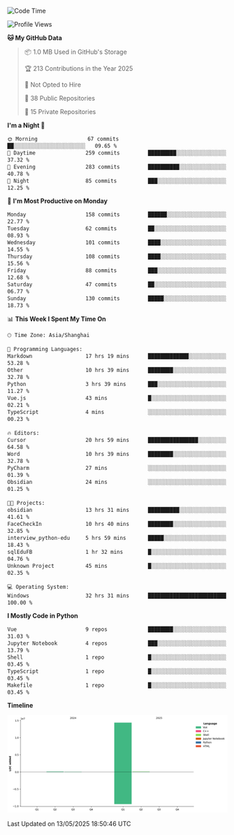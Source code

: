 <!--START_SECTION:waka-->
![Code Time](http://img.shields.io/badge/Code%20Time-255%20hrs%2041%20mins-blue)

![Profile Views](http://img.shields.io/badge/Profile%20Views-0-blue)

**🐱 My GitHub Data** 

> 📦 1.0 MB Used in GitHub's Storage 
 > 
> 🏆 213 Contributions in the Year 2025
 > 
> 🚫 Not Opted to Hire
 > 
> 📜 38 Public Repositories 
 > 
> 🔑 15 Private Repositories 
 > 
**I'm a Night 🦉** 

```text
🌞 Morning                67 commits          ██░░░░░░░░░░░░░░░░░░░░░░░   09.65 % 
🌆 Daytime                259 commits         █████████░░░░░░░░░░░░░░░░   37.32 % 
🌃 Evening                283 commits         ██████████░░░░░░░░░░░░░░░   40.78 % 
🌙 Night                  85 commits          ███░░░░░░░░░░░░░░░░░░░░░░   12.25 % 
```
📅 **I'm Most Productive on Monday** 

```text
Monday                   158 commits         ██████░░░░░░░░░░░░░░░░░░░   22.77 % 
Tuesday                  62 commits          ██░░░░░░░░░░░░░░░░░░░░░░░   08.93 % 
Wednesday                101 commits         ████░░░░░░░░░░░░░░░░░░░░░   14.55 % 
Thursday                 108 commits         ████░░░░░░░░░░░░░░░░░░░░░   15.56 % 
Friday                   88 commits          ███░░░░░░░░░░░░░░░░░░░░░░   12.68 % 
Saturday                 47 commits          ██░░░░░░░░░░░░░░░░░░░░░░░   06.77 % 
Sunday                   130 commits         █████░░░░░░░░░░░░░░░░░░░░   18.73 % 
```


📊 **This Week I Spent My Time On** 

```text
🕑︎ Time Zone: Asia/Shanghai

💬 Programming Languages: 
Markdown                 17 hrs 19 mins      █████████████░░░░░░░░░░░░   53.28 % 
Other                    10 hrs 39 mins      ████████░░░░░░░░░░░░░░░░░   32.78 % 
Python                   3 hrs 39 mins       ███░░░░░░░░░░░░░░░░░░░░░░   11.27 % 
Vue.js                   43 mins             █░░░░░░░░░░░░░░░░░░░░░░░░   02.21 % 
TypeScript               4 mins              ░░░░░░░░░░░░░░░░░░░░░░░░░   00.23 % 

🔥 Editors: 
Cursor                   20 hrs 59 mins      ████████████████░░░░░░░░░   64.58 % 
Word                     10 hrs 39 mins      ████████░░░░░░░░░░░░░░░░░   32.78 % 
PyCharm                  27 mins             ░░░░░░░░░░░░░░░░░░░░░░░░░   01.39 % 
Obsidian                 24 mins             ░░░░░░░░░░░░░░░░░░░░░░░░░   01.25 % 

🐱‍💻 Projects: 
obsidian                 13 hrs 31 mins      ██████████░░░░░░░░░░░░░░░   41.61 % 
FaceCheckIn              10 hrs 40 mins      ████████░░░░░░░░░░░░░░░░░   32.85 % 
interview_python-edu     5 hrs 59 mins       █████░░░░░░░░░░░░░░░░░░░░   18.43 % 
sqlEduFB                 1 hr 32 mins        █░░░░░░░░░░░░░░░░░░░░░░░░   04.76 % 
Unknown Project          45 mins             █░░░░░░░░░░░░░░░░░░░░░░░░   02.35 % 

💻 Operating System: 
Windows                  32 hrs 31 mins      █████████████████████████   100.00 % 
```

**I Mostly Code in Python** 

```text
Vue                      9 repos             ████████░░░░░░░░░░░░░░░░░   31.03 % 
Jupyter Notebook         4 repos             ███░░░░░░░░░░░░░░░░░░░░░░   13.79 % 
Shell                    1 repo              █░░░░░░░░░░░░░░░░░░░░░░░░   03.45 % 
TypeScript               1 repo              █░░░░░░░░░░░░░░░░░░░░░░░░   03.45 % 
Makefile                 1 repo              █░░░░░░░░░░░░░░░░░░░░░░░░   03.45 % 
```



**Timeline**

![Lines of Code chart](https://raw.githubusercontent.com/White1943/White1943/main/assets/bar_graph.png)


 Last Updated on 13/05/2025 18:50:46 UTC
<!--END_SECTION:waka-->
